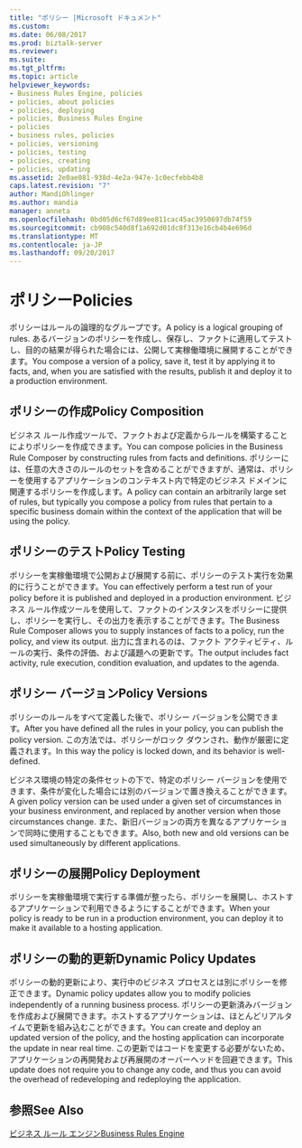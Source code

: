 ```yaml
---
title: "ポリシー |Microsoft ドキュメント"
ms.custom: 
ms.date: 06/08/2017
ms.prod: biztalk-server
ms.reviewer: 
ms.suite: 
ms.tgt_pltfrm: 
ms.topic: article
helpviewer_keywords:
- Business Rules Engine, policies
- policies, about policies
- policies, deploying
- policies, Business Rules Engine
- policies
- business rules, policies
- policies, versioning
- policies, testing
- policies, creating
- policies, updating
ms.assetid: 2e0ae081-938d-4e2a-947e-1c0ecfebb4b8
caps.latest.revision: "7"
author: MandiOhlinger
ms.author: mandia
manager: anneta
ms.openlocfilehash: 0bd05d6cf67d89ee811cac45ac3950697db74f59
ms.sourcegitcommit: cb908c540d8f1a692d01dc8f313e16cb4b4e696d
ms.translationtype: MT
ms.contentlocale: ja-JP
ms.lasthandoff: 09/20/2017
---
```

# <a name="policies"></a><span data-ttu-id="308fa-102">ポリシー</span><span class="sxs-lookup"><span data-stu-id="308fa-102">Policies</span></span>
<span data-ttu-id="308fa-103">ポリシーはルールの論理的なグループです。</span><span class="sxs-lookup"><span data-stu-id="308fa-103">A policy is a logical grouping of rules.</span></span> <span data-ttu-id="308fa-104">あるバージョンのポリシーを作成し、保存し、ファクトに適用してテストし、目的の結果が得られた場合には、公開して実稼働環境に展開することができます。</span><span class="sxs-lookup"><span data-stu-id="308fa-104">You compose a version of a policy, save it, test it by applying it to facts, and, when you are satisfied with the results, publish it and deploy it to a production environment.</span></span>  
  
## <a name="policy-composition"></a><span data-ttu-id="308fa-105">ポリシーの作成</span><span class="sxs-lookup"><span data-stu-id="308fa-105">Policy Composition</span></span>  
 <span data-ttu-id="308fa-106">ビジネス ルール作成ツールで、ファクトおよび定義からルールを構築することによりポリシーを作成できます。</span><span class="sxs-lookup"><span data-stu-id="308fa-106">You can compose policies in the Business Rule Composer by constructing rules from facts and definitions.</span></span> <span data-ttu-id="308fa-107">ポリシーには、任意の大きさのルールのセットを含めることができますが、通常は、ポリシーを使用するアプリケーションのコンテキスト内で特定のビジネス ドメインに関連するポリシーを作成します。</span><span class="sxs-lookup"><span data-stu-id="308fa-107">A policy can contain an arbitrarily large set of rules, but typically you compose a policy from rules that pertain to a specific business domain within the context of the application that will be using the policy.</span></span>  
  
## <a name="policy-testing"></a><span data-ttu-id="308fa-108">ポリシーのテスト</span><span class="sxs-lookup"><span data-stu-id="308fa-108">Policy Testing</span></span>  
 <span data-ttu-id="308fa-109">ポリシーを実稼働環境で公開および展開する前に、ポリシーのテスト実行を効果的に行うことができます。</span><span class="sxs-lookup"><span data-stu-id="308fa-109">You can effectively perform a test run of your policy before it is published and deployed in a production environment.</span></span> <span data-ttu-id="308fa-110">ビジネス ルール作成ツールを使用して、ファクトのインスタンスをポリシーに提供し、ポリシーを実行し、その出力を表示することができます。</span><span class="sxs-lookup"><span data-stu-id="308fa-110">The Business Rule Composer allows you to supply instances of facts to a policy, run the policy, and view its output.</span></span> <span data-ttu-id="308fa-111">出力に含まれるのは、ファクト アクティビティ、ルールの実行、条件の評価、および議題への更新です。</span><span class="sxs-lookup"><span data-stu-id="308fa-111">The output includes fact activity, rule execution, condition evaluation, and updates to the agenda.</span></span>  
  
## <a name="policy-versions"></a><span data-ttu-id="308fa-112">ポリシー バージョン</span><span class="sxs-lookup"><span data-stu-id="308fa-112">Policy Versions</span></span>  
 <span data-ttu-id="308fa-113">ポリシーのルールをすべて定義した後で、ポリシー バージョンを公開できます。</span><span class="sxs-lookup"><span data-stu-id="308fa-113">After you have defined all the rules in your policy, you can publish the policy version.</span></span> <span data-ttu-id="308fa-114">この方法では、ポリシーがロック ダウンされ、動作が厳密に定義されます。</span><span class="sxs-lookup"><span data-stu-id="308fa-114">In this way the policy is locked down, and its behavior is well-defined.</span></span>  
  
 <span data-ttu-id="308fa-115">ビジネス環境の特定の条件セットの下で、特定のポリシー バージョンを使用できます、条件が変化した場合には別のバージョンで置き換えることができます。</span><span class="sxs-lookup"><span data-stu-id="308fa-115">A given policy version can be used under a given set of circumstances in your business environment, and replaced by another version when those circumstances change.</span></span> <span data-ttu-id="308fa-116">また、新旧バージョンの両方を異なるアプリケーションで同時に使用することもできます。</span><span class="sxs-lookup"><span data-stu-id="308fa-116">Also, both new and old versions can be used simultaneously by different applications.</span></span>  
  
## <a name="policy-deployment"></a><span data-ttu-id="308fa-117">ポリシーの展開</span><span class="sxs-lookup"><span data-stu-id="308fa-117">Policy Deployment</span></span>  
 <span data-ttu-id="308fa-118">ポリシーを実稼働環境で実行する準備が整ったら、ポリシーを展開し、ホストするアプリケーションで利用できるようにすることができます。</span><span class="sxs-lookup"><span data-stu-id="308fa-118">When your policy is ready to be run in a production environment, you can deploy it to make it available to a hosting application.</span></span>  
  
## <a name="dynamic-policy-updates"></a><span data-ttu-id="308fa-119">ポリシーの動的更新</span><span class="sxs-lookup"><span data-stu-id="308fa-119">Dynamic Policy Updates</span></span>  
 <span data-ttu-id="308fa-120">ポリシーの動的更新により、実行中のビジネス プロセスとは別にポリシーを修正できます。</span><span class="sxs-lookup"><span data-stu-id="308fa-120">Dynamic policy updates allow you to modify policies independently of a running business process.</span></span> <span data-ttu-id="308fa-121">ポリシーの更新済みバージョンを作成および展開できます。ホストするアプリケーションは、ほとんどリアルタイムで更新を組み込むことができます。</span><span class="sxs-lookup"><span data-stu-id="308fa-121">You can create and deploy an updated version of the policy, and the hosting application can incorporate the update in near real time.</span></span> <span data-ttu-id="308fa-122">この更新ではコードを変更する必要がないため、アプリケーションの再開発および再展開のオーバーヘッドを回避できます。</span><span class="sxs-lookup"><span data-stu-id="308fa-122">This update does not require you to change any code, and thus you can avoid the overhead of redeveloping and redeploying the application.</span></span>  
  
## <a name="see-also"></a><span data-ttu-id="308fa-123">参照</span><span class="sxs-lookup"><span data-stu-id="308fa-123">See Also</span></span>  
 [<span data-ttu-id="308fa-124">ビジネス ルール エンジン</span><span class="sxs-lookup"><span data-stu-id="308fa-124">Business Rules Engine</span></span>](../core/business-rules-engine.md)